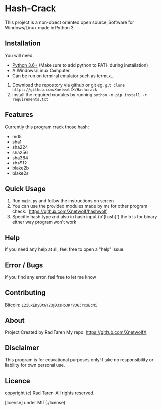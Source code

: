 # Hash-Crack

This project is a non-object oriented open source, Software for Windows/Linux made in Python 3 

## Installation

You will need:

* [Python 3.6+](https://www.python.org/downloads) (Make sure to add python to PATH during installation)
* A Windows/Linux Computer
* Can be run on terminal emulator such as termux...

1. Download the repository via github or git eg. `git clone https://github.com/XnetwolfX/Hashcrack`
2. install the required modules by running `python -m pip install -r requirements.txt`

## Features

Currently this program crack those hash:

* md5
* sha1
* sha224
* sha256
* sha384
* sha512
* blake2b
* blake2s

## Quick Usage

1. Run `main.py` and follow the instructions on screen 
2. You can use the provided modules made by me for other program check: `https://github.com/Xnetwolf/hashwolf
3. Specifie hash type and also in hash input (b'{hash}')
the b is for binary either way program won't work

## Help

If you need any help at all, feel free to open a "help" issue.

## Error / Bugs

If you find any error, feel free to let me know

## Contributing

Bitcoin: `12iuxEDyQtGY2QgD3sHp3KrV363rcsBcMi`

## About

Project Created by Rad Taren
My repo:
	https://github.com/XnetwolfX

## Disclaimer

This program is for educational purposes only! I take no responsibility or liability for own personal use.

## Licence 
copyright (c) Rad Taren. All rights reserved.

[license] under MIT(./license)

